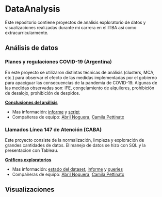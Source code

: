 # DataAnalysis

Este repositorio contiene proyectos de analísis exploratorio de datos y visualizaciones realizadas durante mi carrera en el ITBA así como extracurricularmente.

## Análisis de datos
### Planes y regulaciones COVID-19 (Argentina)
En este proyecto se utilizaron distintas técnicas de análisis (clusters, MCA, etc.) para observar el efecto de las medidas implementadas por el gobierno para apaciguar las consecuencias de la pandemia de COVID-19. 
Algunas de las medidas observadas son: IFE, congelamiento de alquileres, prohibición de desalojo, prohibición de despidos.

[**Conclusiones del análisis**](https://github.com/camicollado/DataAnalysis/blob/main/Presentacion%20EPH.pdf)

+ Mas información: [informe](https://github.com/camicollado/DataAnalysis/blob/main/Informe%20EPH.pdf) y [script](https://github.com/camicollado/DataAnalysis/blob/main/Script%20EPH.Rmd)
+ Compañeras de equipo: [Abril Noguera](https://github.com/abrilnoguera), [Camila Pettinato](https://github.com/cpettinato)

### Llamados Línea 147 de Atención (CABA)
Este proyecto consiste de la normalización, limpieza y exploración de grandes cantidades de datos. El manejo de datos se hizo con SQL y la presentacion con Tableau.


[**Gráficos exploratorios**](https://cpettinato.github.io/infovis/TP_Proyecto.html)

+ Mas información: [estado del dataset](), [informe]() y [queries]()
+ Compañeras de equipo: [Abril Noguera](https://github.com/abrilnoguera), [Camila Pettinato](https://github.com/cpettinato)

## Visualizaciones
